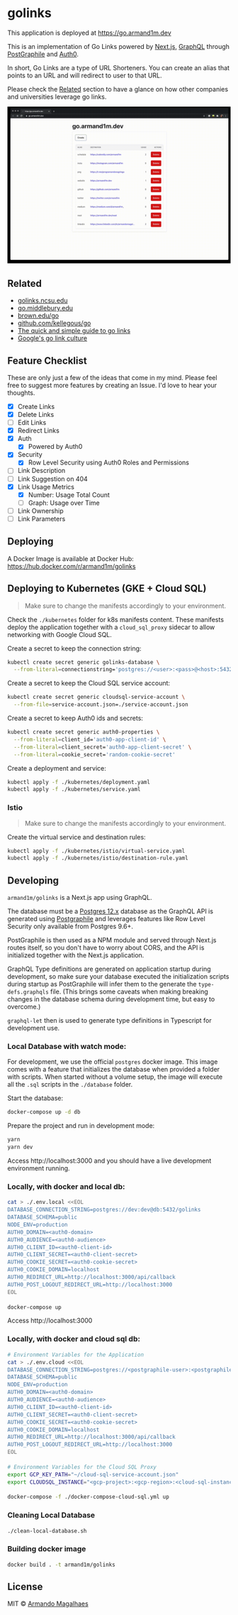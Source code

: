 # golinks

This application is deployed at https://go.armand1m.dev

This is an implementation of Go Links powered by [Next.js](https://nextjs.org/), [GraphQL](http://graphql.org/) through [PostGraphile](https://www.graphile.org/postgraphile/) and [Auth0](https://www.auth0.com).

In short, Go Links are a type of URL Shorteners. You can create an alias that points to an URL and will redirect to user to that URL.

Please check the [Related](#related) section to have a glance on how other companies and universities leverage go links.

<div style="max-width: 700px">
  <img src="./.github/redirect.gif?raw=true">
</div>

## Related

 - [golinks.ncsu.edu](https://golinks.ncsu.edu/)
 - [go.middlebury.edu](http://go.middlebury.edu/)
 - [brown.edu/go](https://ithelp.brown.edu/kb/articles/create-a-go-link-shortened-brown-url)
 - [github.com/kellegous/go](https://github.com/kellegous/go)
 - [The quick and simple guide to go links](https://www.trot.to/go-links)
 - [Google's go link culture](https://yiou.me/blog/posts/google-go-link)

## Feature Checklist

These are only just a few of the ideas that come in my mind.
Please feel free to suggest more features by creating an Issue. I'd love to hear your thoughts.

- [x] Create Links
- [x] Delete Links
- [ ] Edit Links
- [x] Redirect Links
- [x] Auth
  - [x] Powered by Auth0
- [x] Security
  - [x] Row Level Security using Auth0 Roles and Permissions
- [ ] Link Description
- [ ] Link Suggestion on 404
- [x] Link Usage Metrics
  - [x] Number: Usage Total Count
  - [ ] Graph: Usage over Time 
- [ ] Link Ownership
- [ ] Link Parameters

## Deploying

A Docker Image is available at Docker Hub: https://hub.docker.com/r/armand1m/golinks

## Deploying to Kubernetes (GKE + Cloud SQL)

> Make sure to change the manifests accordingly to your environment.

Check the `./kubernetes` folder for k8s manifests content.
These manifests deploy the application together with a `cloud_sql_proxy` sidecar to allow networking with Google Cloud SQL.

Create a secret to keep the connection string:

```sh
kubectl create secret generic golinks-database \
  --from-literal=connectionstring='postgres://<user>:<pass>@<host>:5432/golinks'
```

Create a secret to keep the Cloud SQL service account:

```sh
kubectl create secret generic cloudsql-service-account \
  --from-file=service-account.json=./service-account.json
```

Create a secret to keep Auth0 ids and secrets:

```sh
kubectl create secret generic auth0-properties \
  --from-literal=client_id='auth0-app-client-id' \
  --from-literal=client_secret='auth0-app-client-secret' \
  --from-literal=cookie_secret='random-cookie-secret'
```

Create a deployment and service:

```sh
kubectl apply -f ./kubernetes/deployment.yaml
kubectl apply -f ./kubernetes/service.yaml
```

### Istio

> Make sure to change the manifests accordingly to your environment.

Create the virtual service and destination rules:

```sh
kubectl apply -f ./kubernetes/istio/virtual-service.yaml
kubectl apply -f ./kubernetes/istio/destination-rule.yaml
```

## Developing

`armand1m/golinks` is a Next.js app using GraphQL.

The database must be a [Postgres 12.x](http://postgresql.org/) database as the GraphQL API is generated using [Postgraphile](https://www.graphile.org/postgraphile/) and leverages features like Row Level Security only available from Postgres 9.6+.

PostGraphile is then used as a NPM module and served through Next.js routes itself, so you don't have to worry about CORS, and the API is initialized together with the Next.js application.

GraphQL Type definitions are generated on application startup during development, so make sure your database executed the initialization scripts during startup as PostGraphile will infer them to the generate the `type-defs.graphqls` file. (This brings some caveats when making breaking changes in the database schema during development time, but easy to overcome.)

`graphql-let` then is used to generate type definitions in Typescript for development use.

### Local Database with watch mode:

For development, we use the official `postgres` docker image. This image comes with a feature that initializes the database when provided a folder with scripts.
When started without a volume setup, the image will execute all the `.sql` scripts in the `./database` folder.

Start the database:

```sh
docker-compose up -d db
```

Prepare the project and run in development mode:

```sh
yarn
yarn dev
```

Access http://localhost:3000 and you should have a live development environment running.

### Locally, with docker and local db:

```sh
cat > ./.env.local <<EOL
DATABASE_CONNECTION_STRING=postgres://dev:dev@db:5432/golinks
DATABASE_SCHEMA=public
NODE_ENV=production
AUTH0_DOMAIN=<auth0-domain>
AUTH0_AUDIENCE=<auth0-audience>
AUTH0_CLIENT_ID=<auth0-client-id>
AUTH0_CLIENT_SECRET=<auth0-client-secret>
AUTH0_COOKIE_SECRET=<auth0-cookie-secret>
AUTH0_COOKIE_DOMAIN=localhost
AUTH0_REDIRECT_URL=http://localhost:3000/api/callback
AUTH0_POST_LOGOUT_REDIRECT_URL=http://localhost:3000
EOL

docker-compose up
```

Access http://localhost:3000

### Locally, with docker and cloud sql db:

```sh
# Environment Variables for the Application
cat > ./.env.cloud <<EOL
DATABASE_CONNECTION_STRING=postgres://<postgraphile-user>:<postgraphile-user-password>@db:5432/golinks
DATABASE_SCHEMA=public
NODE_ENV=production
AUTH0_DOMAIN=<auth0-domain>
AUTH0_AUDIENCE=<auth0-audience>
AUTH0_CLIENT_ID=<auth0-client-id>
AUTH0_CLIENT_SECRET=<auth0-client-secret>
AUTH0_COOKIE_SECRET=<auth0-cookie-secret>
AUTH0_COOKIE_DOMAIN=localhost
AUTH0_REDIRECT_URL=http://localhost:3000/api/callback
AUTH0_POST_LOGOUT_REDIRECT_URL=http://localhost:3000
EOL

# Environment Variables for the Cloud SQL Proxy
export GCP_KEY_PATH="~/cloud-sql-service-account.json"
export CLOUDSQL_INSTANCE="<gcp-project>:<gcp-region>:<cloud-sql-instance-name>=tcp:0.0.0.0:5432"

docker-compose -f ./docker-compose-cloud-sql.yml up
```

### Cleaning Local Database

```sh
./clean-local-database.sh
```

### Building docker image

```sh
docker build . -t armand1m/golinks
```

## License

MIT © [Armando Magalhaes](https://github.com/armand1m)
